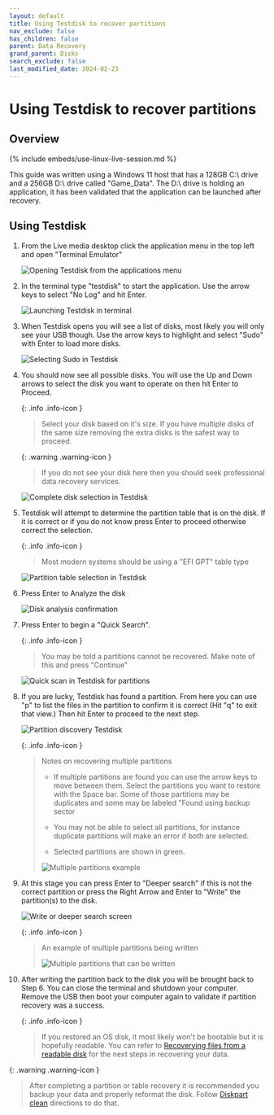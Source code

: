 ```yaml
---
layout: default
title: Using Testdisk to recover partitions
nav_exclude: false
has_children: false
parent: Data Recovery
grand_parent: Disks
search_exclude: false
last_modified_date: 2024-02-23
---
```

# Using Testdisk to recover partitions
## Overview

{% include embeds/use-linux-live-session.md %}

This guide was written using a Windows 11 host that has a 128GB C:\ drive and a 256GB D:\ drive called "Game_Data". The D:\ drive is holding an application, it has been validated that the application can be launched after recovery.

## Using Testdisk
1. From the Live media desktop click the application menu in the top left and open "Terminal Emulator"

    ![Opening Testdisk from the applications menu](/assets/testdisk/testdisk0.png)

2. In the terminal type "testdisk" to start the application. Use the arrow keys to select "No Log" and hit Enter. 

    ![Launching Testdisk in terminal](/assets/testdisk/testdisk1.png)

3. When Testdisk opens you will see a list of disks, most likely you will only see your USB though. Use the arrow keys to highlight and select "Sudo" with Enter to load more disks.

    ![Selecting Sudo in Testdisk](/assets/testdisk/testdisk2.png)

4. You should now see all possible disks. You will use the Up and Down arrows to select the disk you want to operate on then hit Enter to Proceed.

    {: .info .info-icon }
    > Select your disk based on it's size. If you have multiple disks of the same size removing the extra disks is the safest way to proceed.

    {: .warning .warning-icon }
    > If you do not see your disk here then you should seek professional data recovery services.

    ![Complete disk selection in Testdisk](/assets/testdisk/testdisk3.png)

5. Testdisk will attempt to determine the partition table that is on the disk. If it is correct or if you do not know press Enter to proceed otherwise correct the selection.

    {: .info .info-icon }
    > Most modern systems should be using a "EFI GPT" table type

    ![Partition table selection in Testdisk](/assets/testdisk/testdisk4.png)

6. Press Enter to Analyze the disk

    ![Disk analysis confirmation](/assets/testdisk/testdisk5.png)

7. Press Enter to begin a "Quick Search".

    {: .info .info-icon }
    > You may be told a partitions cannot be recovered. Make note of this and press "Continue"

    ![Quick scan in Testdisk for partitions](/assets/testdisk/testdisk6.png)

8. If you are lucky, Testdisk has found a partition. From here you can use "p" to list the files in the partition to confirm it is correct (Hit "q" to exit that view.) Then hit Enter to proceed to the next step.

    ![Partition discovery Testdisk](/assets/testdisk/testdisk7.png)

    {: .info .info-icon }
    > Notes on recovering multiple partitions
    > 
    > - If multiple partitions are found you can use the arrow keys to move between them. Select the partitions you want to restore with the Space bar. Some of those partitions may be duplicates and some may be labeled "Found using backup sector
    > 
    > - You may not be able to select all partitions, for instance duplicate partitions will make an error if both are selected.
    > 
    > - Selected partitions are shown in green.
    > 
    > ![Multiple partitions example](/assets/testdisk/testdisk8.png)

9. At this stage you can press Enter to "Deeper search" if this is not the correct partition or press the Right Arrow and Enter to "Write" the partition(s) to the disk.

    ![Write or deeper search screen](/assets/testdisk/testdisk9.png)

    {: .info .info-icon }
    > An example of multiple partitions being written
    > 
    > ![Multiple partitions that can be written](/assets/testdisk/testdisk10.png)

10. After writing the partition back to the disk you will be brought back to Step 6. You can close the terminal and shutdown your computer. Remove the USB then boot your computer again to validate if partition recovery was a success.

    {: .info .info-icon }
    > If you restored an OS disk, it most likely won't be bootable but it is hopefully readable. You can refer to [Recoverying files from a readable disk](/docs/disks/data-recovery/reading-linux) for the next steps in recovering your data.

{: .warning .warning-icon }
> After completing a partition or table recovery it is recommended you backup your data and properly reformat the disk. Follow [Diskpart clean](/docs/factoids/diskpart-clean) directions to do that.